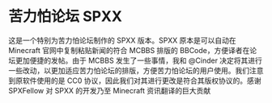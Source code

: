 # 苦力怕论坛 SPXX
这是一个特别为苦力怕论坛制作的 SPXX 版本。SPXX 原本是可以自动在 Minecraft 官网中复制粘贴新闻的符合 MCBBS 排版的 BBCode，方便译者在论坛更加便捷的发帖。由于 MCBBS 发生了一些事情，我和 @Cinder 决定将其进行一些改动，以更加适应苦力怕论坛的排版，方便苦力怕论坛的用户使用。我们注意到原软件使用的是 CC0 协议，因此我们对其进行更改是符合其版权协议的。感谢 SPXFellow 对 SPXX 的开发乃至 Minecraft 资讯翻译的巨大贡献 
